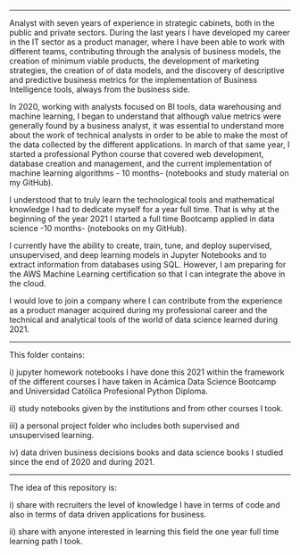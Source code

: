 ***

Analyst with seven years of experience in strategic cabinets, both in the public and private sectors. During the last years I have developed my career in the IT sector as a product manager, where I have been able to work with different teams, contributing through the analysis of business models, the creation of minimum viable products, the development of marketing strategies, the creation of of data models, and the discovery of descriptive and predictive business metrics for the implementation of Business Intelligence tools, always from the business side.

In 2020, working with analysts focused on BI tools, data warehousing and machine learning, I began to understand that although value metrics were generally found by a business analyst, it was essential to understand more about the work of technical analysts in order to be able to make the most of the data collected by the different applications. In march of that same year, I started a professional Python course that covered web development, database creation and management, and the current implementation of machine learning algorithms - 10 months- (notebooks and study material on my GitHub).

I understood that to truly learn the technological tools and mathematical knowledge I had to dedicate myself for a year full time. That is why at the beginning of the year 2021 I started a full time Bootcamp applied in data science -10 months- (notebooks on my GitHub).

I currently have the ability to create, train, tune, and deploy supervised, unsupervised, and deep learning models in Jupyter Notebooks and to extract information from databases using SQL. However, I am preparing for the AWS Machine Learning certification so that I can integrate the above in the cloud.

I would love to join a company where I can contribute from the experience as a product manager acquired during my professional career and the technical and analytical tools of the world of data science learned during 2021.

***

This folder contains:
 
i) jupyter homework notebooks I have done this 2021 within the framework of the different courses I have taken in Acámica Data Science Bootcamp and Universidad Católica Profesional Python Diploma. 

ii) study notebooks given by the institutions and from other courses I took.

iii) a personal project folder who includes both supervised and unsupervised learning.

iv) data driven business decisions books and data science books I studied since the end of 2020 and during 2021.

***

The idea of this repository is:

i) share with recruiters the level of knowledge I have in terms of code and also in terms of data driven applications for business.

ii) share with anyone interested in learning this field the one year full time learning path I took.
